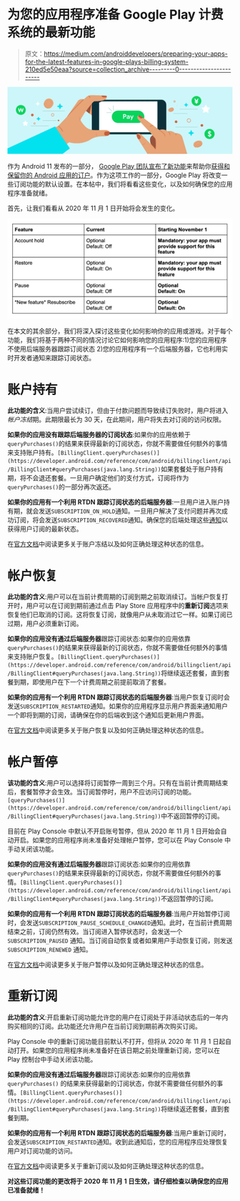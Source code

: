 # 为您的应用程序准备 Google Play 计费系统的最新功能

> 原文：<https://medium.com/androiddevelopers/preparing-your-apps-for-the-latest-features-in-google-plays-billing-system-210ed5e50eaa?source=collection_archive---------0----------------------->

![](img/45014fa411aaeb19d171c4eaf5474773.png)

作为 Android 11 发布的一部分， [Google Play 团队宣布了新功能](https://android-developers.googleblog.com/2020/06/new-features-to-acquire-and-retain-subscribers.html)来帮助你[获得和保留你的 Android 应用的订户](https://developer.android.com/google/play/billing/subs)。作为这项工作的一部分，Google Play 将改变一些订阅功能的默认设置。在本帖中，我们将看看这些变化，以及如何确保您的应用程序准备就绪。

首先，让我们看看从 2020 年 11 月 1 日开始将会发生的变化。

![](img/3d7f130861b51c08fffd561a6de348b9.png)

在本文的其余部分，我们将深入探讨这些变化如何影响你的应用或游戏。对于每个功能，我们将基于两种不同的情况讨论它如何影响您的应用程序:1)您的应用程序不使用后端服务器跟踪订阅状态 2)您的应用程序有一个后端服务器，它也利用实时开发者通知来跟踪订阅状态。

# 账户持有

**此功能的含义**:当用户尝试续订，但由于付款问题而导致续订失败时，用户将进入*帐户冻结*期。此期限最长为 30 天，在此期间，用户将失去对订阅的访问权限。

**如果你的应用没有跟踪后端服务器的订阅状态**:如果你的应用依赖于`queryPurchases()`的结果来获得最新的订阅状态，你就不需要做任何额外的事情来支持账户持有。`[BillingClient.queryPurchases()](https://developer.android.com/reference/com/android/billingclient/api/BillingClient#queryPurchases(java.lang.String))`如果套餐处于账户持有期，将不会退还套餐。一旦用户确定他们的支付方式，订阅将作为`queryPurchases()`的一部分再次返还。

**如果你的应用有一个利用 RTDN 跟踪订阅状态的后端服务器**:一旦用户进入账户持有期，就会发送`SUBSCRIPTION_ON_HOLD`通知。一旦用户解决了支付问题并再次成功订阅，将会发送`SUBSCRIPTION_RECOVERED`通知。确保您的后端处理这些[通知](https://developer.android.com/google/play/billing/rtdn-reference)以获得用户订阅的最新状态。

在[官方文档](https://developer.android.com/google/play/billing/subs#account-hold)中阅读更多关于账户冻结以及如何正确处理这种状态的信息。

# 帐户恢复

**此功能的含义**:用户可以在当前计费周期的订阅到期之前取消续订。当帐户恢复打开时，用户可以在订阅到期前通过点击 Play Store 应用程序中的**重新订阅**选项来恢复他们已取消的订阅。这将恢复订阅，就像用户从未取消过它一样。如果订阅已过期，用户必须重新订阅。

**如果你的应用没有通过后端服务器**跟踪订阅状态:如果你的应用依靠`queryPurchases()`的结果来获得最新的订阅状态，你就不需要做任何额外的事情来支持账户恢复。`[BillingClient.queryPurchases()](https://developer.android.com/reference/com/android/billingclient/api/BillingClient#queryPurchases(java.lang.String))`将继续返还套餐，直到套餐到期，即使用户在下一个计费周期之前提前取消了套餐。

**如果你的应用有一个利用 RTDN 跟踪订阅状态的后端服务器**:当用户恢复订阅时会发送`SUBSCRIPTION_RESTARTED`通知。如果你的应用程序显示用户界面来通知用户一个即将到期的订阅，请确保在你的后端收到这个通知后更新用户界面。

在[官方文档](https://developer.android.com/google/play/billing/subs#restore)中阅读更多关于账户恢复以及如何正确处理这种状态的信息。

# 帐户暂停

**该功能的含义**:用户可以选择将订阅暂停一周到三个月。只有在当前计费周期结束后，套餐暂停才会生效。当订阅暂停时，用户不应访问订阅的功能。`[queryPurchases()](https://developer.android.com/reference/com/android/billingclient/api/BillingClient#queryPurchases(java.lang.String))`中不返回暂停的订阅。

目前在 Play Console 中默认不开启账号暂停，但从 2020 年 11 月 1 日开始会自动开启。如果您的应用程序尚未准备好处理帐户暂停，您可以在 Play Console 中手动关闭该功能。

**如果你的应用没有通过后端服务器**跟踪订阅状态:如果你的应用依靠`queryPurchases()`的结果来获得最新的订阅状态，你就不需要做任何额外的事情。`[BillingClient.queryPurchases()](https://developer.android.com/reference/com/android/billingclient/api/BillingClient#queryPurchases(java.lang.String))`不返回暂停的订阅。

**如果你的应用有一个利用 RTDN 跟踪订阅状态的后端服务器**:当用户开始暂停订阅时，会发送`SUBSCRIPTION_PAUSE_SCHEDULE_CHANGED`通知。此时，在当前计费周期结束之前，订阅仍然有效。当订阅进入暂停状态时，会发送一个`SUBSCRIPTION_PAUSED` 通知。当订阅自动恢复或者如果用户手动恢复订阅，则发送`SUBSCRIPTION_RENEWED` 通知。

在[官方文档](https://developer.android.com/google/play/billing/subs#pause)中阅读更多关于账户暂停以及如何正确处理这种状态的信息。

# 重新订阅

**此功能的含义**:开启重新订阅功能允许您的用户在订阅处于非活动状态后的一年内购买相同的订阅。此功能还允许用户在当前订阅到期前再次购买订阅。

Play Console 中的重新订阅功能目前默认不打开，但将从 2020 年 11 月 1 日起自动打开。如果您的应用程序尚未准备好在该日期之前处理重新订阅，您可以在 Play 控制台中手动关闭该功能。

**如果你的应用没有通过后端服务器**跟踪订阅状态:如果你的应用依靠`queryPurchases()` 的结果来获得最新的订阅状态，你就不需要做任何额外的事情。`[BillingClient.queryPurchases()](https://developer.android.com/reference/com/android/billingclient/api/BillingClient#queryPurchases(java.lang.String))`将继续返还套餐，直到套餐到期。

**如果你的应用有一个利用 RTDN 跟踪订阅状态的后端服务器**:当用户重新订阅时，会发送`SUBSCRIPTION_RESTARTED`通知。收到此通知后，您的应用程序应处理恢复用户对订阅功能的访问。

在[官方文档](https://developer.android.com/google/play/billing/subs#resubscribe)中阅读更多关于重新订阅以及如何正确处理这种状态的信息。

**对这些订阅功能的更改将于 2020 年 11 月 1 日生效，请仔细检查以确保您的应用已准备就绪！**